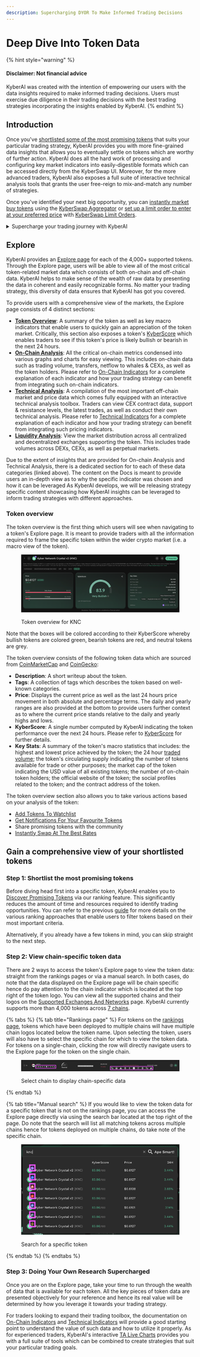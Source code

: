 ```yaml
---
description: Supercharging DYOR To Make Informed Trading Decisions
---
```


# Deep Dive Into Token Data

{% hint style="warning" %}
#### Disclaimer: Not financial advice

KyberAI was created with the intention of empowering our users with the data insights required to make informed trading decisions. Users must exercise due diligence in their trading decisions with the best trading strategies incorporating the insights enabled by KyberAI.
{% endhint %}

## Introduction

Once you've [shortlisted some of the most promising tokens](discover-promising-tokens.md) that suits your particular trading strategy, KyberAI provides you with more fine-grained data insights that allows you to eventually settle on tokens which are worthy of further action. KyberAI does all the hard work of processing and configuring key market indicators into easily-digestible formats which can be accessed directly from the KyberSwap UI. Moreover, for the more advanced traders, KyberAI also exposes a full suite of interactive technical analysis tools that grants the user free-reign to mix-and-match any number of strategies.

Once you've identified your next big opportunity, you can [instantly market buy tokens](broken-reference) using the [KyberSwap Aggregator](../../kyberswap-aggregator/) or [set up a limit order to enter at your preferred price](../../kyberswap-interface/user-guides/trade-at-your-preferred-rates.md) with [KyberSwap Limit Orders](../../limit-order/).

<details>

<summary>Supercharge your trading journey with KyberAI</summary>

1. [Sign In To KyberAI With Ethereum ](sign-in-to-kyberai-with-ethereum.md)
2. [Discover Promising Tokens ](discover-promising-tokens.md)
3. **Deep Dive Into Token Data <-**
4. [Add Tokens To Watchlist](add-tokens-to-watchlist.md)
5. [Get Notified On Your Favourite Tokens](get-notifications-for-your-favourite-tokens.md)
6. Buy Or Sell Tokens
   * [Instantly Swap At The Best Rates](broken-reference)
   * [Swap At Your Preferred Rates](../../kyberswap-interface/user-guides/trade-at-your-preferred-rates.md)

</details>

## Explore

KyberAI provides an [Explore page](https://kyberswap.com/KyberAI/Explore/ethereum/0xc02aaa39b223fe8d0a0e5c4f27ead9083c756cc2) for each of the 4,000+ supported tokens. Through the Explore page, users will be able to view all of the most critical token-related market data which consists of both on-chain and off-chain data. KyberAI helps to make sense of the wealth of raw data by presenting the data in coherent and easily recognizable forms. No matter your trading strategy, this diversity of data ensures that KyberAI has got you covered.

To provide users with a comprehensive view of the markets, the Explore page consists of 4 distinct sections:

* [**Token Overview**](deep-dive-into-token-data.md#token-overview): A summary of the token as well as key macro indicators that enable users to quickly gain an appreciation of the token market. Critically, this section also exposes a token's [KyberScore](../kyberscore.md) which enables traders to see if this token's price is likely bullish or bearish in the next 24 hours.
* [**On-Chain Analysis**](../on-chain-indicators/): All the critical on-chain metrics condensed into various graphs and charts for easy viewing. This includes on-chain data such as trading volume, transfers, netflow to whales & CEXs, as well as the token holders. Please refer to [On-Chain Indicators](../on-chain-indicators/) for a complete explanation of each indicator and how your trading strategy can benefit from integrating such on-chain indicators.
* [**Technical Analysis**](../technical-indicators/): A compilation of the most important off-chain market and price data which comes fully equipped with an interactive technical analysis toolbox. Traders can view CEX contract data, support & resistance levels, the latest trades, as well as conduct their own technical analysis. Please refer to [Technical Indicators](../technical-indicators/) for a complete explanation of each indicator and how your trading strategy can benefit from integrating such pricing indicators.
* [**Liquidity Analysis**](../liquidity-analysis.md): View the market distribution across all centralized and decentralized exchanges supporting the token. This includes trade volumes across DEXs, CEXs, as well as perpetual markets.

Due to the extent of insights that are provided for On-chain Analysis and Technical Analysis, there is a dedicated section for to each of these data categories (linked above). The content on the Docs is meant to provide users an in-depth view as to why the specific indicator was chosen and how it can be leveraged As KyberAI develops, we will be releasing strategy specific content showcasing how KyberAI insights can be leveraged to inform trading strategies with different approaches.

### Token overview

The token overview is the first thing which users will see when navigating to a token's Explore page. It is meant to provide traders with all the information required to frame the specific token within the wider crypto market (i.e. a macro view of the token).

<figure><img src="../../../.gitbook/assets/KyberAI_UserGuide_Explore_KNCBullish.png" alt=""><figcaption><p>Token overview for KNC</p></figcaption></figure>

Note that the boxes will be colored according to their KyberScore whereby bullish tokens are colored green, bearish tokens are red, and neutral tokens are grey.

The token overview consists of the following token data which are sourced from [CoinMarketCap](https://coinmarketcap.com/api/documentation/v1/) and [CoinGecko](https://www.coingecko.com/en/api/documentation):

* **Description**: A short writeup about the token.
* **Tags**: A collection of tags which describes the token based on well-known categories.&#x20;
* **Price**: Displays the current price as well as the last 24 hours price movement in both absolute and percentage terms. The daily and yearly ranges are also provided at the bottom to provide users further context as to where the current price stands relative to the daily and yearly highs and lows.
* **KyberScore**: A single number computed by KyberAI indicating the token performance over the next 24 hours. Please refer to [KyberScore](../kyberscore.md) for further details.
* **Key Stats**: A summary of the token's macro statistics that includes: the highest and lowest price achieved by the token; the 24 hour [traded volume](../on-chain-indicators/trading-volume.md); the token's circulating supply indicating the number of tokens available for trade or other purposes; the market cap of the token indicating the USD value of all existing tokens; the number of on-chain token holders; the official website of the token; the social profiles related to the token; and the contract address of the token.

The token overview section also allows you to take various actions based on your analysis of the token:

* [Add Tokens To Watchlist](add-tokens-to-watchlist.md)
* [Get Notifications For Your Favourite Tokens](get-notifications-for-your-favourite-tokens.md)
* Share promising tokens with the community
* [Instantly Swap At The Best Rates](broken-reference)

## Gain a comprehensive view of your shortlisted tokens

### Step 1: Shortlist the most promising tokens

Before diving head first into a specific token, KyberAI enables you to [Discover Promising Tokens](discover-promising-tokens.md) via our ranking feature. This significantly reduces the amount of time and resources required to identify trading opportunities. You can refer to the previous [guide](discover-promising-tokens.md) for more details on the various ranking approaches that enable users to filter tokens based on their most important criteria.

Alternatively, if you already have a few tokens in mind, you can skip straight to the next step.

### Step 2: View chain-specific token data

There are 2 ways to access the token's Explore page to view the token data: straight from the rankings pages or via a manual search. In both cases, do note that the data displayed on the Explore page will be chain specific hence do pay attention to the chain indicator which is located at the top right of the token logo. You can view all the supported chains and their logos on the [Supported Exchanges And Networks](../../../getting-started/supported-exchanges-and-networks.md) page. KyberAI currently supports more than 4,000 tokens across [7 chains](../#supported-chains).

{% tabs %}
{% tab title="Rankings page" %}
For tokens on the [rankings page](discover-promising-tokens.md), tokens which have been deployed to multiple chains will have multiple chain logos located below the token name. Upon selecting the token, users will also have to select the specific chain for which to view the token data. For tokens on a single-chain, clicking the row will directly navigate users to the Explore page for the token on the single chain.

<figure><img src="../../../.gitbook/assets/KyberAI_UserGuide_Explore_RankingsNav.png" alt=""><figcaption><p>Select chain to display chain-specific data</p></figcaption></figure>
{% endtab %}

{% tab title="Manual search" %}
If you would like to view the token data for a specific token that is not on the rankings page, you can access the Explore page directly via using the search bar located at the top right of the page. Do note that the search will list all matching tokens across multiple chains hence for tokens deployed on multiple chains, do take note of the specific chain.

<figure><img src="../../../.gitbook/assets/KyberAI_UserGuide_Explore_Search_KNC.png" alt=""><figcaption><p>Search for a specific token</p></figcaption></figure>
{% endtab %}
{% endtabs %}

### Step 3: Doing Your Own Research Supercharged

Once you are on the Explore page, take your time to run through the wealth of data that is available for each token. All the key pieces of token data are presented objectively for your reference and hence its real value will be determined by how you leverage it towards your trading strategy.

For traders looking to expand their trading toolbox, the documentation on [On-Chain Indicators](../on-chain-indicators/) and [Technical Indicators](../technical-indicators/) will provide a good starting point to understand the value of such data and how to utilize it properly. As for experienced traders, KyberAI's interactive [TA Live Charts](../technical-indicators/live-charts.md) provides you with a full suite of tools which can be combined to create strategies that suit your particular trading goals. &#x20;
